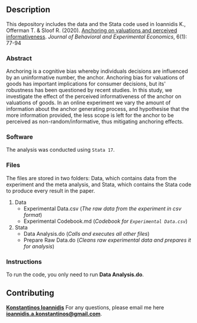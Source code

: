 ## Description

This depository includes the data and the Stata code used in Ioannidis K., Offerman T. & Sloof R. (2020). [Anchoring on valuations and perceived informativeness](here_goes_link_when_published). *Journal of Behavioral and Experimental Economics*, 6(1): 77-94

### Abstract

Anchoring is a cognitive bias whereby individuals decisions are influenced by an uninformative number, the anchor. Anchoring bias for valuations of goods has important implications for consumer decisions, but its' robustness has been questioned by recent studies. In this study, we investigate the effect of the perceived informativeness of the anchor on valuations of goods. In an online experiment we vary the amount of information about the anchor generating process, and hypothesise that the more information provided, the less scope is left for the anchor to be perceived as non-random/informative, thus mitigating anchoring effects.

### Software

The analysis was conducted using ```Stata 17```.

### Files

The files are stored in two folders: Data, which contains data from the experiment and the meta analysis, and Stata, which contains the Stata code to produce every result in the paper.

1. Data
   * Experimental Data.csv (*The raw data from the experiment in csv format*)
   * Experimental Codebook.md (*Codebook for ```Experimental Data.csv```*)
2. Stata
   * Data Analysis.do (*Calls and executes all other files*)
   * Prepare Raw Data.do (*Cleans raw experimental data and prepares it for analysis*)

### Instructions
To run the code, you only need to run **Data Analysis.do**.

## Contributing

**[Konstantinos Ioannidis](http://konstantinosioannidis.com/)** 
For any questions, please email me here **ioannidis.a.konstantinos@gmail.com**.
